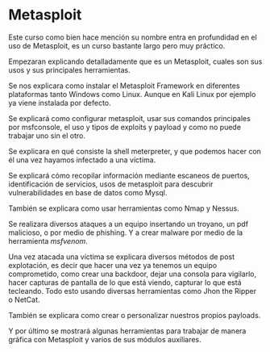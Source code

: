 # Metasploit

Este curso como bien hace mención su nombre entra en profundidad en el uso de Metasploit, es un curso bastante largo pero muy práctico.

Empezaran explicando detalladamente que es un Metasploit, cuales son sus usos y sus principales herramientas.

Se nos explicara como instalar el Metasploit Framework en diferentes plataformas tanto Windows como Linux. Aunque en Kali Linux por ejemplo ya viene instalada por defecto.

Se explicará como configurar metasploit, usar sus comandos principales por msfconsole, el uso y tipos de exploits y payload y como no puede trabajar uno sin el otro.

Se explicara en qué consiste la shell meterpreter, y que podemos hacer con él una vez hayamos infectado a una víctima.

Se explicará cómo recopilar información mediante escaneos de puertos, identificación de servicios, usos de metasploit para descubrir vulnerabilidades en base de datos como Mysql.

También se explicara como usar herramientas como Nmap y Nessus.

Se realizara diversos ataques a un equipo insertando un troyano, un pdf malicioso, o por medio de phishing. Y a crear malware por medio de la herramienta _msfvenom_.

Una vez atacada una víctima se explicara diversos métodos de post explotación, es decir que hacer una vez ya tenemos un equipo comprometido, como crear una backdoor, dejar una consola para vigilarlo, hacer capturas de pantalla de lo que está viendo, capturar lo que está tecleando.
Todo esto usando diversas herramientas como Jhon the Ripper o NetCat.

También se explicara como crear o personalizar nuestros propios payloads.

Y por último se mostrará algunas herramientas para trabajar de manera gráfica con Metasploit y varios de sus módulos auxiliares.




